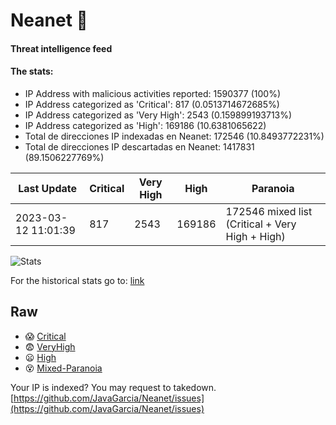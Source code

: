 # Neanet :hocho:
#### Threat intelligence feed
#### The stats:

- IP Address with malicious activities reported: 1590377 (100%)
- IP Address categorized as 'Critical':  817 (0.0513714672685%)
- IP Address categorized as 'Very High':  2543 (0.159899193713%)
- IP Address categorized as 'High':  169186 (10.6381065622)
- Total de direcciones IP indexadas en Neanet:  172546 (10.8493772231%)
- Total de direcciones IP descartadas en Neanet:  1417831 (89.1506227769%)

| Last Update | Critical | Very High | High | Paranoia |
| --- | --- | --- | --- | --- |
| 2023-03-12 11:01:39 | 817 | 2543 | 169186 | 172546 mixed list (Critical + Very High + High)|

![Stats](https://docs.google.com/spreadsheets/d/e/2PACX-1vSnaNMIXVabIpDJjufMlzH7poXnshF3mgd8Is1g9ytUEzVsP5my4Trn8f-xkoLLQ38xpL3HtmUexLo6/pubchart?oid=501124687&format=image)

For the historical stats go to: [link](/stats.csv)
## Raw
- :scream: [Critical](https://raw.githubusercontent.com/JavaGarcia/Neanet/master/blacklists/neanet_critical.txt)
- :fearful: [VeryHigh](https://raw.githubusercontent.com/JavaGarcia/Neanet/master/blacklists/neanet_veryHigh.txtt)
- :frowning: [High](https://raw.githubusercontent.com/JavaGarcia/Neanet/master/blacklists/neanet_high.txt)
- :dizzy_face: [Mixed-Paranoia](https://raw.githubusercontent.com/JavaGarcia/Neanet/master/blacklists/neanet_all.txt)


Your IP is indexed? You may request to takedown. [https://github.com/JavaGarcia/Neanet/issues](https://github.com/JavaGarcia/Neanet/issues)















































































































































































































































































































































































































































































































































































































































































































































































































































































































































































































































































































































































































































































































































































































































































































































































































































































































































































































































































































































































































































































































































































































































































































































































































































































































































































































































































































































































































































































































































































































































































































































































































































































































































































































































































































































































































































































































































































































































































































































































































































































































































































































































































































































































































































































































































































































































































































































































































































































































































































































































































































































































































































































































































































































































































































































































































































































































































































































































































































































































































































































































































































































































































































































































































































































































































































































































































































































































































































































































































































































































































































































































































































































































































































































































































































































































































































































































































































































































































































































































































































































































































































































































































































































































































































































































































































































































































































































































































































































































































































































































































































































































































































































































































































































































































































































































































































































































































































































































































































































































































